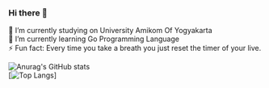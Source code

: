 ### Hi there 👋
🔭 I’m currently studying on University Amikom Of Yogyakarta</br>
🌱 I’m currently learning Go Programming Language</br>
⚡ Fun fact: Every time you take a breath you just reset the timer of your live.</br>

![Anurag's GitHub stats](https://github-readme-stats.vercel.app/api?username=RicoBasyar&show_icons=true&theme=dark)</br>
[![Top Langs](https://github-readme-stats.vercel.app/api/top-langs/?username=RicoBasyar&layout=compact&show_icons=true&theme=dark)]
<!--
**RicoBasyar/RicoBasyar** is a ✨ _special_ ✨ repository because its `README.md` (this file) appears on your GitHub profile.

Here are some ideas to get you started:

- 🔭 I’m currently studying on University Amikom Of Yogyakarta
- 🌱 I’m currently learning Go Programming Language
- ⚡ Fun fact: Every time you take a breath you just reset the timer of your live.
-->
